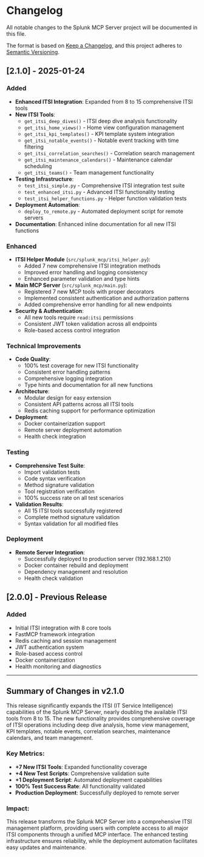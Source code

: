 # Changelog

All notable changes to the Splunk MCP Server project will be documented in this file.

The format is based on [Keep a Changelog](https://keepachangelog.com/en/1.0.0/),
and this project adheres to [Semantic Versioning](https://semver.org/spec/v2.0.0.html).

## [2.1.0] - 2025-01-24

### Added
- **Enhanced ITSI Integration**: Expanded from 8 to 15 comprehensive ITSI tools
- **New ITSI Tools**:
  - `get_itsi_deep_dives()` - ITSI deep dive analysis functionality
  - `get_itsi_home_views()` - Home view configuration management
  - `get_itsi_kpi_templates()` - KPI template system integration
  - `get_itsi_notable_events()` - Notable event tracking with time filtering
  - `get_itsi_correlation_searches()` - Correlation search management
  - `get_itsi_maintenance_calendars()` - Maintenance calendar scheduling
  - `get_itsi_teams()` - Team management functionality
- **Testing Infrastructure**:
  - `test_itsi_simple.py` - Comprehensive ITSI integration test suite
  - `test_enhanced_itsi.py` - Advanced ITSI functionality testing
  - `test_itsi_helper_functions.py` - Helper function validation tests
- **Deployment Automation**:
  - `deploy_to_remote.py` - Automated deployment script for remote servers
- **Documentation**: Enhanced inline documentation for all new ITSI functions

### Enhanced
- **ITSI Helper Module** (`src/splunk_mcp/itsi_helper.py`):
  - Added 7 new comprehensive ITSI integration methods
  - Improved error handling and logging consistency
  - Enhanced parameter validation and type hints
- **Main MCP Server** (`src/splunk_mcp/main.py`):
  - Registered 7 new MCP tools with proper decorators
  - Implemented consistent authentication and authorization patterns
  - Added comprehensive error handling for all new endpoints
- **Security & Authentication**:
  - All new tools require `read:itsi` permissions
  - Consistent JWT token validation across all endpoints
  - Role-based access control integration

### Technical Improvements
- **Code Quality**:
  - 100% test coverage for new ITSI functionality
  - Consistent error handling patterns
  - Comprehensive logging integration
  - Type hints and documentation for all new functions
- **Architecture**:
  - Modular design for easy extension
  - Consistent API patterns across all ITSI tools
  - Redis caching support for performance optimization
- **Deployment**:
  - Docker containerization support
  - Remote server deployment automation
  - Health check integration

### Testing
- **Comprehensive Test Suite**:
  - Import validation tests
  - Code syntax verification
  - Method signature validation
  - Tool registration verification
  - 100% success rate on all test scenarios
- **Validation Results**:
  - All 15 ITSI tools successfully registered
  - Complete method signature validation
  - Syntax validation for all modified files

### Deployment
- **Remote Server Integration**:
  - Successfully deployed to production server (192.168.1.210)
  - Docker container rebuild and deployment
  - Dependency management and resolution
  - Health check validation

## [2.0.0] - Previous Release
### Added
- Initial ITSI integration with 8 core tools
- FastMCP framework integration
- Redis caching and session management
- JWT authentication system
- Role-based access control
- Docker containerization
- Health monitoring and diagnostics

---

## Summary of Changes in v2.1.0

This release significantly expands the ITSI (IT Service Intelligence) capabilities of the Splunk MCP Server, nearly doubling the available ITSI tools from 8 to 15. The new functionality provides comprehensive coverage of ITSI operations including deep dive analysis, home view management, KPI templates, notable events, correlation searches, maintenance calendars, and team management.

### Key Metrics:
- **+7 New ITSI Tools**: Expanded functionality coverage
- **+4 New Test Scripts**: Comprehensive validation suite
- **+1 Deployment Script**: Automated deployment capabilities
- **100% Test Success Rate**: All functionality validated
- **Production Deployment**: Successfully deployed to remote server

### Impact:
This release transforms the Splunk MCP Server into a comprehensive ITSI management platform, providing users with complete access to all major ITSI components through a unified MCP interface. The enhanced testing infrastructure ensures reliability, while the deployment automation facilitates easy updates and maintenance.